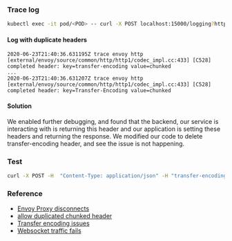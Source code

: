 ### Trace log
```bash
kubectl exec -it pod/<POD> -- curl -X POST localhost:15000/logging?http=trace
```
#### Log with duplicate headers
```
2020-06-23T21:40:36.631195Z trace envoy http [external/envoy/source/common/http/http1/codec_impl.cc:433] [C528] completed header: key=transfer-encoding value=chunked
...
2020-06-23T21:40:36.631207Z trace envoy http [external/envoy/source/common/http/http1/codec_impl.cc:433] [C528] completed header: key=Transfer-Encoding value=chunked
```
#### Solution
We enabled further debugging, and found that the backend, our service is interacting with is returning this header and our application is setting these headers and returning the response. We modified our code to delete transfer-encoding header, and see the issue is not happening.

### Test
```bash
curl -X POST -H  "Content-Type: application/json" -H "transfer-encoding: chunked"  -H "content-length: 600"  http://my-service.mydomain.com/my-api -d '{"my-key":"my-values"}'
```

### Reference
* [Envoy Proxy disconnects](https://github.com/istio/istio/issues/24753#issuecomment-651322955)
* [allow duplicated chunked header](https://github.com/envoyproxy/envoy/pull/11916#discussion_r451055005)
* [Transfer encoding issues](https://github.com/istio/istio/issues/28433)
* [Websocket traffic fails](https://github.com/istio/istio/issues/29427#issuecomment-781550817)

